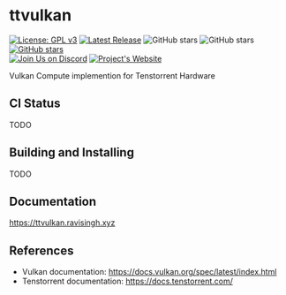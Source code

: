 # ttvulkan
[![License: GPL v3](https://img.shields.io/badge/License-GPLv3-blue.svg)](https://www.gnu.org/licenses/gpl-3.0)
[![Latest Release](https://img.shields.io/github/v/release/ravi688/ttvulkan?label=latest&logo=github)](https://github.com/ravi688/BuildMaster/releases/latest)
![GitHub stars](https://img.shields.io/github/stars/ravi688/ttvulkan?style=social)
![GitHub stars](https://img.shields.io/github/forks/ravi688/ttvulkan?style=social)
[![GitHub stars](https://img.shields.io/github/issues/ravi688/ttvulkan?style=social)](https://github.com/ravi688/BuildMaster/issues)  
[![Join Us on Discord](https://img.shields.io/badge/Join%20us%20on-Discord-5865F2?style=for-the-badge&logo=discord&logoColor=white)](https://discord.gg/mPGfDTXGdE)
[![Project's Website](https://img.shields.io/badge/View%20-Website-5865F2?style=for-the-badge&logo=web&logoColor=white)](https://ttvulkan.ravisingh.xyz)


Vulkan Compute implemention for Tenstorrent Hardware

## CI Status
TODO

## Building and Installing
TODO

## Documentation
https://ttvulkan.ravisingh.xyz

## References
- Vulkan documentation: https://docs.vulkan.org/spec/latest/index.html
- Tenstorrent documentation: https://docs.tenstorrent.com/
